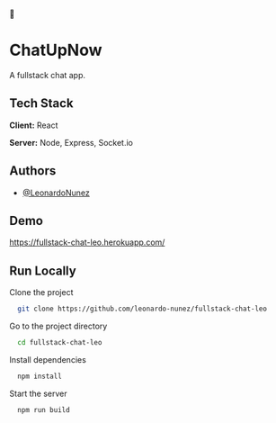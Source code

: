 💬

# ChatUpNow

A fullstack chat app.

## Tech Stack

**Client:** React

**Server:** Node, Express, Socket.io

## Authors

- [@LeonardoNunez](https://www.github.com/leonardo-nunez)

## Demo

https://fullstack-chat-leo.herokuapp.com/

## Run Locally

Clone the project

```bash
  git clone https://github.com/leonardo-nunez/fullstack-chat-leo
```

Go to the project directory

```bash
  cd fullstack-chat-leo
```

Install dependencies

```bash
  npm install
```

Start the server

```bash
  npm run build
```
